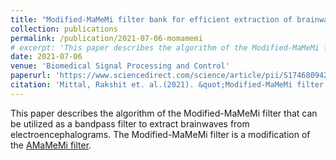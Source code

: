 ```yaml
---
title: "Modified-MaMeMi filter bank for efficient extraction of brainwaves from electroencephalograms"
collection: publications
permalink: /publication/2021-07-06-momamemi
# excerpt: 'This paper describes the algorithm of the Modified-MaMeMi filter that can be utilized as a bandpass filter to extract brainwaves from electroencephalograms. The Modified-MaMeMi filter is a modification of the <a href="https://ieeexplore.ieee.org/abstract/document/9171901">AMaMeMi filter</a>.'
date: 2021-07-06
venue: 'Biomedical Signal Processing and Control'
paperurl: 'https://www.sciencedirect.com/science/article/pii/S1746809421005243'
citation: 'Mittal, Rakshit et. al.(2021). &quot;Modified-MaMeMi filter bank for efficient extraction of brainwaves from electroencephalograms.&quot; <i>Biomedical Signal Processing and Control</i>.'
---
```

This paper describes the algorithm of the Modified-MaMeMi filter that can be utilized as a bandpass filter to extract brainwaves from electroencephalograms. The Modified-MaMeMi filter is a modification of the <a href="https://ieeexplore.ieee.org/abstract/document/9171901">AMaMeMi filter</a>.


